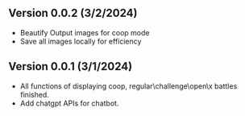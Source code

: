 ## Version 0.0.2 (3/2/2024)
 * Beautify Output images for coop mode
 * Save all images locally for efficiency

## Version 0.0.1 (3/1/2024)
 * All functions of displaying coop, regular\challenge\open\x battles finished.
 * Add chatgpt APIs for chatbot.
